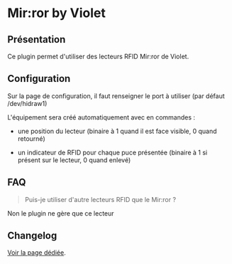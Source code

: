 # Mir:ror by Violet

## Présentation

Ce plugin permet d'utiliser des lecteurs RFID Mir:ror de Violet.

## Configuration

Sur la page de configuration, il faut renseigner le port à utiliser (par défaut /dev/hidraw1)

L'équipement sera créé automatiquement avec en commandes :

  * une position du lecteur (binaire à 1 quand il est face visible, 0 quand retourné)

  * un indicateur de RFID pour chaque puce présentée (binaire à 1 si présent sur le lecteur, 0 quand enlevé)

## FAQ

>Puis-je utiliser d'autre lecteurs RFID que le Mir:ror ?

Non le plugin ne gère que ce lecteur

## Changelog

[Voir la page dédiée](changelog.md).
